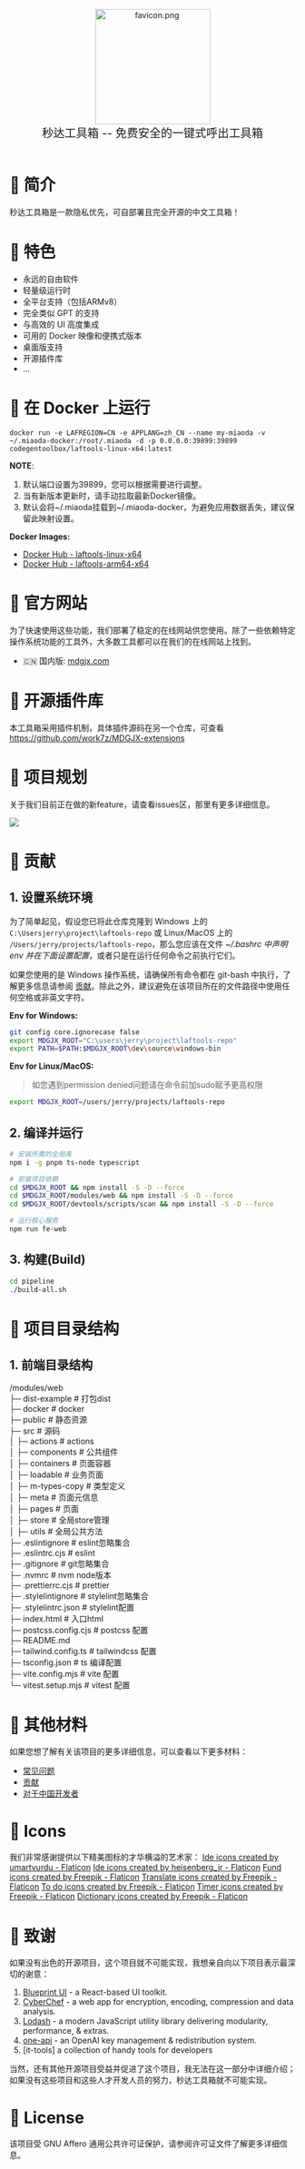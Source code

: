 <p align="center">
<img width="203" src="./modules/web/src/favicon.png" alt="favicon.png">
<br>
<span style="font-size:20px">秒达工具箱 -- 免费安全的一键式呼出工具箱
</span>
<br><br>
</p>

# 🔮 简介

秒达工具箱是一款隐私优先，可自部署且完全开源的中文工具箱！

# 💌 特色

- 永远的自由软件
- 轻量级运行时
- 全平台支持（包括ARMv8）
- 完全类似 GPT 的支持
- 与高效的 UI 高度集成
- 可用的 Docker 映像和便携式版本
- 桌面版支持
- 开源插件库
- ...

# 🚀 在 Docker 上运行


```
docker run -e LAFREGION=CN -e APPLANG=zh_CN --name my-miaoda -v ~/.miaoda-docker:/root/.miaoda -d -p 0.0.0.0:39899:39899 codegentoolbox/laftools-linux-x64:latest
```

**NOTE**:

1. 默认端口设置为39899，您可以根据需要进行调整。
2. 当有新版本更新时，请手动拉取最新Docker镜像。
3. 默认会将~/.miaoda挂载到~/.miaoda-docker，为避免应用数据丢失，建议保留此映射设置。


**Docker Images:**

- [Docker Hub - laftools-linux-x64](https://hub.docker.com/r/codegentoolbox/laftools-linux-x64)
- [Docker Hub - laftools-arm64-x64](https://hub.docker.com/r/codegentoolbox/laftools-arm64-x64)

# 🔗 官方网站

为了快速使用这些功能，我们部署了稳定的在线网站供您使用。除了一些依赖特定操作系统功能的工具外，大多数工具都可以在我们的在线网站上找到。

- 🇨🇳 国内版: [mdgjx.com](https://mdgjx.com)


# 🚄 开源插件库

本工具箱采用插件机制，具体插件源码在另一个仓库，可查看 https://github.com/work7z/MDGJX-extensions

# 🌠 项目规划

关于我们目前正在做的新feature，请查看issues区，那里有更多详细信息。

![](./docs/imgs/portal.png)



# 🌠 贡献

## 1. 设置系统环境

为了简单起见，假设您已将此仓库克隆到 Windows 上的 `C:\Usersjerry\project\laftools-repo` 或 Linux/MacOS 上的 `/Users/jerry/projects/laftools-repo`，那么您应该在文件 **~/.bashrc* 中声明 env 并在下面设置配置*，或者只是在运行任何命令之前执行它们。

如果您使用的是 Windows 操作系统，请确保所有命令都在 git-bash 中执行，了解更多信息请参阅 [贡献](/docs/zh_CN/CONTRIBUTION.md)。除此之外，建议避免在该项目所在的文件路径中使用任何空格或非英文字符。

**Env for Windows:**

```bash
git config core.ignorecase false
export MDGJX_ROOT="C:\users\jerry\project\laftools-repo"
export PATH=$PATH:$MDGJX_ROOT\dev\source\windows-bin
```

**Env for Linux/MacOS:**

> 如您遇到permission denied问题请在命令前加sudo赋予更高权限

```bash
export MDGJX_ROOT=/users/jerry/projects/laftools-repo
```

## 2. 编译并运行

```bash
# 安装所需的全局库
npm i -g pnpm ts-node typescript

# 安装项目依赖
cd $MDGJX_ROOT && npm install -S -D --force
cd $MDGJX_ROOT/modules/web && npm install -S -D --force
cd $MDGJX_ROOT/devtools/scripts/scan && npm install -S -D --force

# 运行核心服务
npm run fe-web

```

## 3. 构建(Build)

```bash
cd pipeline
./build-all.sh
```

# 📑 项目目录结构

## 1. 前端目录结构
/modules/web  
├─ dist-example       # 打包dist  
├─ docker             # docker  
├─ public             # 静态资源  
├─ src                # 源码  
│  ├─ actions         # actions  
│  ├─ components      # 公共组件  
│  ├─ containers      # 页面容器  
│  ├─ loadable        # 业务页面  
│  ├─ m-types-copy    # 类型定义  
│  ├─ meta            # 页面元信息  
│  ├─ pages           # 页面  
│  ├─ store           # 全局store管理  
│  ├─ utils           # 全局公共方法  
├─ .eslintignore      # eslint忽略集合      
├─ .eslintrc.cjs      # eslint  
├─ .gitignore         # git忽略集合  
├─ .nvmrc             # nvm node版本  
├─ .prettierrc.cjs    # prettier  
├─ .stylelintignore   # stylelint忽略集合        
├─ .stylelintrc.json  # stylelint配置  
├─ index.html         # 入口html   
├─ postcss.config.cjs # postcss 配置  
├─ README.md      
├─ tailwind.config.ts # tailwindcss 配置  
├─ tsconfig.json      # ts 编译配置  
├─ vite.config.mjs    # vite 配置  
└─ vitest.setup.mjs   # vitest 配置  

# 📑 其他材料

如果您想了解有关该项目的更多详细信息，可以查看以下更多材料：

- [常见问题](/docs/zh_CN/FAQ.md)
- [贡献](/docs/zh_CN/CONTRIBUTION.md)
- [对于中国开发者](/devtools/notes/common/issues.md)

# 💐 Icons

我们非常感谢提供以下精美图标的才华横溢的艺术家：
<a href="https://www.flaticon.com/free-icons/ide" title="ide icons">Ide icons created by umartvurdu - Flaticon</a>
<a href="https://www.flaticon.com/free-icons/ide" title="ide icons">Ide icons created by heisenberg_jr - Flaticon</a>
<a href="https://www.flaticon.com/free-icons/fund" title="fund icons">Fund icons created by Freepik - Flaticon</a>
<a href="https://www.flaticon.com/free-icons/translate" title="translate icons">Translate icons created by Freepik - Flaticon</a>
<a href="https://www.flaticon.com/free-icons/to-do" title="to do icons">To do icons created by Freepik - Flaticon</a>
<a href="https://www.flaticon.com/free-icons/timer" title="timer icons">Timer icons created by Freepik - Flaticon</a>
<a href="https://www.flaticon.com/free-icons/dictionary" title="dictionary icons">Dictionary icons created by Freepik - Flaticon</a>

# 🙏 致谢

如果没有出色的开源项目，这个项目就不可能实现，我想亲自向以下项目表示最深切的谢意：

1. [Blueprint UI](https://blueprintjs.com/) - a React-based UI toolkit.
2. [CyberChef](https://github.com/gchq/CyberChef/tree/master) - a web app for encryption, encoding, compression and data analysis.
3. [Lodash](https://github.com/lodash/lodash) - a modern JavaScript utility library delivering modularity, performance, & extras.
4. [one-api](https://github.com/songquanpeng/one-api) - an OpenAI key management & redistribution system.
5. [it-tools] a collection of handy tools for developers

当然，还有其他开源项目受益并促进了这个项目，我无法在这一部分中详细介绍；如果没有这些项目和这些人才开发人员的努力，秒达工具箱就不可能实现。

# 🪪 License

该项目受 GNU Affero 通用公共许可证保护，请参阅许可证文件了解更多详细信息。
